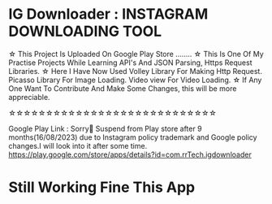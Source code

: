 # IG Downloader : INSTAGRAM DOWNLOADING TOOL
☆ This Project Is Uploaded On Google Play Store ........
☆ This Is One Of My Practise Projects While Learning API's And 
  JSON Parsing,  Https Request Libraries. 
☆ Here I Have Now Used Volley Library For Making Http Request. 
  Picasso Library For Image Loading. Video view For Video Loading. 
☆ If Any One Want To Contribute And Make Some Changes,  this 
 will be more appreciable.

  ☆☆☆☆☆☆☆☆☆☆☆☆☆☆☆☆☆☆☆☆☆☆☆☆☆☆☆☆
   
Google Play Link : Sorry🙁 Suspend from Play store after 9 months(16/08/2023) due to Instagram policy trademark and Google policy changes.I will look into it after some time. https://play.google.com/store/apps/details?id=com.rrTech.igdownloader

# Still Working Fine This App
